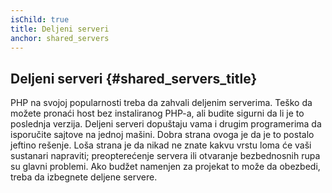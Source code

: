 ```yaml
---
isChild: true
title: Deljeni serveri
anchor: shared_servers
---
```


## Deljeni serveri {#shared_servers_title}

PHP na svojoj popularnosti treba da zahvali deljenim serverima. Teško da možete pronaći host bez instaliranog PHP-a, ali
budite sigurni da li je to poslednja verzija. Deljeni serveri dopuštaju vama i drugim programerima da isporučite sajtove na
jednoj mašini. Dobra strana ovoga je da je to postalo jeftino rešenje. Loša strana je da nikad ne znate kakvu vrstu loma
će vaši sustanari napraviti; preopterećenje servera ili otvaranje bezbednosnih rupa su glavni problemi. Ako budžet
namenjen za projekat to može da obezbedi, treba da izbegnete deljene servere.
